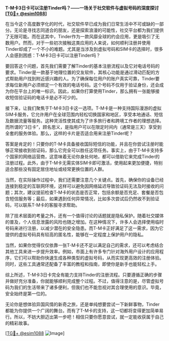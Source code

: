 **T-M卡3日卡可以注册Tinder吗？——一场关于社交软件与虚拟号码的深度探讨[[TG💪+ @esim1088](https://t.me/s/esim1088)]**

在当今这个高度数字化的时代，社交软件早已成为我们日常生活中不可或缺的一部分。无论是寻找志同道合的朋友，还是探索浪漫的可能性，社交平台都为我们提供了无限可能。而在这其中，Tinder作为一款风靡全球的约会应用，更是吸引了无数用户。然而，对于一些初次接触这类应用的人来说，如何顺利注册并使用Tinder却成了一个不小的难题。尤其是当涉及到虚拟号码和SIM卡的选择时，很多人会感到困惑：T-M卡3日卡可以注册Tinder吗？

要回答这个问题，首先我们需要了解Tinder的基本注册流程以及它对电话号码的要求。Tinder是一款基于地理位置的交友软件，其核心功能是通过滑动匹配的方式帮助用户找到附近感兴趣的人。为了确保每位用户的账户真实可靠，Tinder要求每位新用户必须绑定一个有效的电话号码。这个号码不仅用于验证身份，还会成为你在平台上的唯一标识。因此，如果你打算使用Tinder，那么拥有一张能够接收短信验证码的电话卡是必不可少的。

接下来，让我们聚焦于T-M卡3日卡这一选项。T-M卡是一种支持国际漫游的虚拟SIM卡服务，它允许用户在全球范围内轻松切换国家和地区，享受本地通话、短信及数据流量等服务。这种灵活性使其成为了许多旅行者和跨境工作者的理想选择。而所谓的“3日卡”，顾名思义，是指用户可以在限定时间内（通常是三天）享受到全套的服务体验。那么，这样的卡片是否适合用来注册Tinder呢？

答案是肯定的！只要你的T-M卡具备接收国际短信的功能，并且在你尝试注册时能够正常接收到验证码，那么它完全可以胜任这项任务。事实上，由于T-M卡支持多个国家的网络运营商，这意味着无论你身处何地，都可以借助它来完成Tinder的注册过程。此外，由于T-M卡无需实体SIM卡即可激活，使用起来更加便捷，特别适合那些没有固定居住地址或经常更换位置的人群。

当然，在实际操作过程中，我们还需要注意几个关键点。首先，确保你的设备已经连接到稳定的互联网环境，这样可以避免因网络延迟导致验证码无法及时接收的问题；其次，建议提前检查T-M卡的状态是否正常，包括余额是否充足、套餐是否包含短信服务等；最后，如果遇到任何异常情况，比如多次尝试后仍然收不到验证码，可以联系T-M卡的客服寻求帮助。

除了技术层面的考量之外，还有一个值得讨论的话题就是隐私保护。随着社交媒体的普及，个人信息泄露的风险也随之增加。在这种情况下，许多人会选择使用临时号码来进行注册，以减少潜在的安全隐患。而T-M卡正好满足了这一需求，因为它提供的虚拟号码具有较高的匿名性，能够在一定程度上保护用户的隐私。

当然，如果你觉得仅仅依靠一张T-M卡还不足以满足自己的需求，还可以考虑结合其他工具来进一步提升效率。例如，市面上有许多专门针对海外用户设计的应用程序，它们可以帮助你快速生成各种类型的虚拟号码，从而实现更高效的注册体验。同时，这些工具通常还配备了丰富的教程和指南，即使你是新手也能轻松上手。

综上所述，T-M卡3日卡完全有能力支持Tinder的注册流程。只要遵循正确的步骤并做好充分准备，你就能够顺利完成整个过程。不过，值得注意的是，尽管虚拟号码为我们的生活带来了诸多便利，但我们也不能忽视对其合理使用的意识。毕竟，安全始终是第一位的。

无论你是想体验异国风情的新奇之旅，还是单纯想要尝试一下新鲜事物，Tinder都能为你提供一个广阔的舞台。而有了T-M卡的支持，这一切都将变得更加简单易行。所以，不妨大胆迈出第一步吧！相信只要你愿意尝试，就一定能收获属于自己的精彩故事。

[[TG💪+ @esim1088](https://t.me/s/esim1088) ![Image](https://i.postimg.cc/4NQfJmqS/Snipaste-2025-05-13-00-14-12.png)]